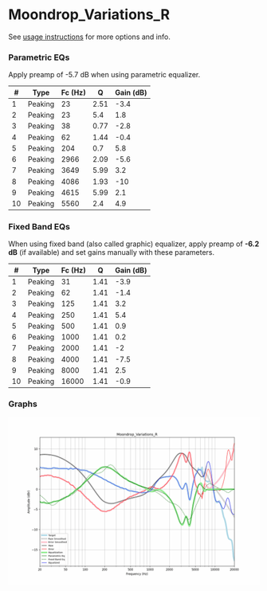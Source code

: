 # Moondrop_Variations_R
See [usage instructions](https://github.com/jaakkopasanen/AutoEq#usage) for more options and info.

### Parametric EQs
Apply preamp of -5.7 dB when using parametric equalizer.

|   # | Type    |   Fc (Hz) |    Q |   Gain (dB) |
|-----|---------|-----------|------|-------------|
|   1 | Peaking |        23 | 2.51 |        -3.4 |
|   2 | Peaking |        23 | 5.4  |         1.8 |
|   3 | Peaking |        38 | 0.77 |        -2.8 |
|   4 | Peaking |        62 | 1.44 |        -0.4 |
|   5 | Peaking |       204 | 0.7  |         5.8 |
|   6 | Peaking |      2966 | 2.09 |        -5.6 |
|   7 | Peaking |      3649 | 5.99 |         3.2 |
|   8 | Peaking |      4086 | 1.93 |       -10   |
|   9 | Peaking |      4615 | 5.99 |         2.1 |
|  10 | Peaking |      5560 | 2.4  |         4.9 |

### Fixed Band EQs
When using fixed band (also called graphic) equalizer, apply preamp of **-6.2 dB** (if available) and set gains manually with these parameters.

|   # | Type    |   Fc (Hz) |    Q |   Gain (dB) |
|-----|---------|-----------|------|-------------|
|   1 | Peaking |        31 | 1.41 |        -3.9 |
|   2 | Peaking |        62 | 1.41 |        -1.4 |
|   3 | Peaking |       125 | 1.41 |         3.2 |
|   4 | Peaking |       250 | 1.41 |         5.4 |
|   5 | Peaking |       500 | 1.41 |         0.9 |
|   6 | Peaking |      1000 | 1.41 |         0.2 |
|   7 | Peaking |      2000 | 1.41 |        -2   |
|   8 | Peaking |      4000 | 1.41 |        -7.5 |
|   9 | Peaking |      8000 | 1.41 |         2.5 |
|  10 | Peaking |     16000 | 1.41 |        -0.9 |

### Graphs
![](./Moondrop_Variations_R.png)
